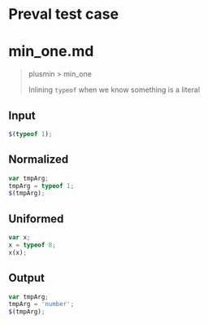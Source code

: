 # Preval test case

# min_one.md

> plusmin > min_one
>
> Inlining `typeof` when we know something is a literal

## Input

`````js filename=intro
$(typeof 1);
`````

## Normalized

`````js filename=intro
var tmpArg;
tmpArg = typeof 1;
$(tmpArg);
`````

## Uniformed

`````js filename=intro
var x;
x = typeof 8;
x(x);
`````

## Output

`````js filename=intro
var tmpArg;
tmpArg = 'number';
$(tmpArg);
`````
